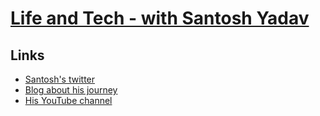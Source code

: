 # [Life and Tech - with Santosh Yadav](https://youtu.be/_9tVIXZN5j0)


## Links
- [Santosh's twitter](https://twitter.com/SantoshYadavDev)
- [Blog about his journey](https://www.freecodecamp.org/news/my-journey-into-tech-from-slums-of-mumbai-to-my-own-apartment/)
- [His YouTube channel](https://www.youtube.com/c/TechTalksWithSantosh)
